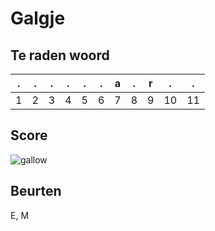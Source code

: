 # Galgje

## Te raden woord

|.|.|.|.|.|.|a|.|r|.|.|
|-|-|-|-|-|-|-|-|-|-|-|
|1|2|3|4|5|6|7|8|9|10|11|

## Score
![gallow](./images/3.png)

## Beurten
E, M
